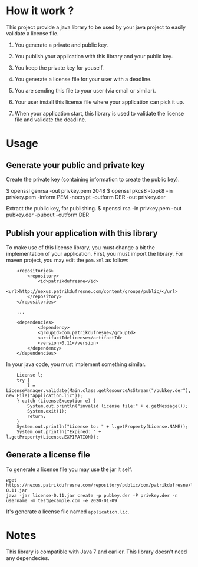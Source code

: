 # How it work ?
This project provide a java library to be used by your java project to easily validate a license file.

1. You generate a private and public key.
2. You publish your application with this library and your public key.
3. You keep the private key for youself.

1. You generate a license file for your user with a deadline.
2. You are sending this file to your user (via email or similar).
3. Your user install this license file where your application can pick it up.
4. When your application start, this library is used to validate the license file and validate the deadline.

# Usage

## Generate your public and private key

Create the private key (containing information to create the public key).

  $ openssl genrsa -out privkey.pem 2048
  $ openssl pkcs8 -topk8 -in privkey.pem -inform PEM -nocrypt -outform DER -out privkey.der
 
Extract the public key, for publishing.
  $ openssl rsa -in privkey.pem -out pubkey.der -pubout -outform DER

## Publish your application with this library
To make use of this license library, you must change a bit the implementation of your application. First, you must import the library. For maven project, you may edit the `pom.xml` as follow:

	    <repositories>
		    <repository>
			    <id>patrikdufresne</id>
			    <url>http://nexus.patrikdufresne.com/content/groups/public/</url>
		    </repository>
	    </repositories>

        ...

	    <dependencies>
			    <dependency>
			    <groupId>com.patrikdufresne</groupId>
			    <artifactId>license</artifactId>
			    <version>0.11</version>
		    </dependency>
	    </dependencies>


In your java code, you must implement something similar.

        License l;
        try {
            l = LicenseManager.validate(Main.class.getResourceAsStream("/pubkey.der"), new File("application.lic"));
        } catch (LicenseException e) {
            System.out.println("invalid license file:" + e.getMessage());
            System.exit(1);
            return;
        }
        System.out.println("License to: " + l.getProperty(License.NAME));
        System.out.println("Expired: " + l.getProperty(License.EXPIRATION));

## Generate a license file

To generate a license file you may use the jar it self.

    wget https://nexus.patrikdufresne.com/repository/public/com/patrikdufresne/license/0.11/license-0.11.jar
    java -jar license-0.11.jar create -p pubkey.der -P privkey.der -n username -m test@example.com -e 2020-01-09

It's generate a license file named `application.lic`.


# Notes
This library is compatible with Java 7 and earlier. This library doesn't need any dependecies.

